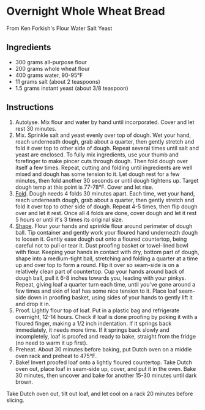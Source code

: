 # Overnight Whole Wheat Bread

From Ken Forkish's Flour Water Salt Yeast

## Ingredients

- 300 grams all-purpose flour
- 200 grams whole wheat flour
- 400 grams water, 90-95°F
- 11 grams salt (about 2 teaspoons)
- 1.5 grams instant yeast (about 3/8 teaspoon)

## Instructions

1. Autolyse. Mix flour and water by hand until incorporated. Cover and let rest 30 minutes.
2. Mix. Sprinkle salt and yeast evenly over top of dough. Wet your hand, reach underneath dough, grab about a quarter, then gently stretch and fold it over top to other side of dough. Repeat several times until salt and yeast are enclosed. To fully mix ingredients, use your thumb and forefinger to make pincer cuts through dough. Then fold dough over itself a few times. Repeat, cutting and folding until ingredients are well mixed and dough has some tension to it. Let dough rest for a few minutes, then fold another 30 seconds or until dough tightens up. Target dough temp at this point is 77-78°F. Cover and let rise.
3. [Fold](https://www.youtube.com/watch?v=CQHuWDEo3SA). Dough needs 4 folds 30 minutes apart. Each time, wet your hand, reach underneath dough, grab about a quarter, then gently stretch and fold it over top to other side of dough. Repeat 4-5 times, then flip dough over and let it rest. Once all 4 folds are done, cover dough and let it rest 5 hours or until it's 3 times its original size.
4. [Shape](https://www.youtube.com/watch?v=MPdedk9gJLQ). Flour your hands and sprinkle flour around perimeter of dough ball. Tip container and gently work your floured hand underneath dough to loosen it. Gently ease dough out onto a floured countertop, being careful not to pull or tear it. Dust proofing basket or towel-lined bowl with flour. Keeping your hands in contact with dry, bottom part of dough, shape into a medium-tight ball, stretching and folding a quarter at a time up and over top to form a round. Flip it over so seam-side is on a relatively clean part of countertop. Cup your hands around back of dough ball, pull it 6-8 inches towards you, leading with your pinkys. Repeat, giving loaf a quarter turn each time, until you've gone around a few times and skin of loaf has some nice tension to it. Place loaf seam-side down in proofing basket, using sides of your hands to gently lift it and drop it in.
5. Proof. Lightly flour top of loaf. Put in a plastic bag and refrigerate overnight, 12-14 hours. Check if loaf is done proofing by poking it with a floured finger, making a 1/2 inch indentation. If it springs back immediately, it needs more time. If it springs back slowly and incompletely, loaf is proofed and ready to bake, straight from the fridge (no need to warm it up first).
6. Preheat. About 30 minutes before baking, put Dutch oven on a middle oven rack and preheat to 475°F.
7. Bake! Invert proofed loaf onto a lightly floured countertop. Take Dutch oven out, place loaf in seam-side up, cover, and put it in the oven. Bake 30 minutes, then uncover and bake for another 15-30 minutes until dark brown.

Take Dutch oven out, tilt out loaf, and let cool on a rack 20 minutes before slicing.
